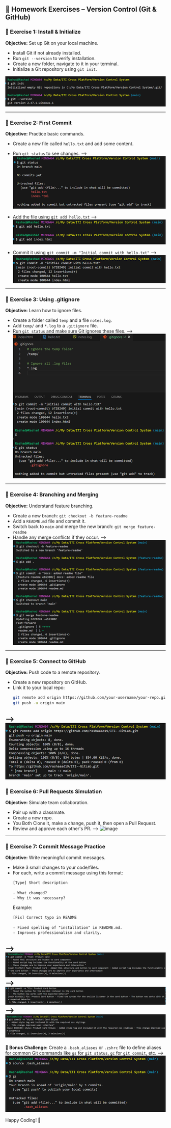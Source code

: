 ## 📝 Homework Exercises – Version Control (Git & GitHub)

### 📌 Exercise 1: Install & Initialize

**Objective:** Set up Git on your local machine.

- Install Git if not already installed.
- Run `git --version` to verify installation.
- Create a new folder, navigate to it in your terminal.
- Initialize a Git repository using `git init`.

![alt text](image-1.png)

---

### 📌 Exercise 2: First Commit

**Objective:** Practice basic commands.

- Create a new file called `hello.txt` and add some content.
- Run `git status` to see changes.
 --> ![alt text](image-3.png)

- Add the file using `git add hello.txt`
 --> ![alt text](image-4.png)

- Commit it using `git commit -m "Initial commit with hello.txt"`
 --> ![alt text](image-5.png)

---

### 📌 Exercise 3: Using .gitignore

**Objective:** Learn how to ignore files.

- Create a folder called `temp` and a file `notes.log`.
- Add `temp/` and `*.log` to a `.gitignore` file.
- Run `git status` and make sure Git ignores these files.
  -->![alt text](image-6.png)
---

### 📌 Exercise 4: Branching and Merging

**Objective:** Understand feature branching.

- Create a new branch: `git checkout -b feature-readme`
- Add a `README.md` file and commit it.
- Switch back to `main` and merge the new branch: `git merge feature-readme`
- Handle any merge conflicts if they occur.
 --> ![alt text](image-8.png) 
---

### 📌 Exercise 5: Connect to GitHub

**Objective:** Push code to a remote repository.

- Create a new repository on GitHub.
- Link it to your local repo:
  ```bash
  git remote add origin https://github.com/your-username/your-repo.git
  git push -u origin main
  ```

--> ![alt text](image-9.png)
---

### 📌 Exercise 6: Pull Requests Simulation

**Objective:** Simulate team collaboration.

- Pair up with a classmate.
- Create a new repo.
- You Both Clone it, make a change, push it, then open a Pull Request.
- Review and approve each other's PR.
--> ![image](https://github.com/user-attachments/assets/43f1f1e7-9257-4e7f-bb4b-be63a2fc7a87)

---

### 📌 Exercise 7: Commit Message Practice

**Objective:** Write meaningful commit messages.

- Make 3 small changes to your code/files.
- For each, write a commit message using this format:
  ```
  [Type] Short description

  - What changed?
  - Why it was necessary?
  ```
  Example:
  ```
  [Fix] Correct typo in README

  - Fixed spelling of "installation" in README.md.
  - Improves professionalism and clarity.
  ```
 --> ![alt text](image-10.png)
 --> ![alt text](image-11.png)
 --> ![alt text](image-12.png)
---

**💬 Bonus Challenge:** Create a `.bash_aliases` or `.zshrc` file to define aliases for common Git commands like `gs` for `git status`, `gc` for `git commit`, etc.
 --> ![alt text](image-13.png)

Happy Coding! 🚀

